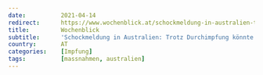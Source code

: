 ```yaml
---
date:          2021-04-14
redirect:      https://www.wochenblick.at/schockmeldung-in-australien-trotz-durchimpfung-koennte-land-zubleiben/
title:         Wochenblick
subtitle:      'Schockmeldung in Australien: Trotz Durchimpfung könnte Land zubleiben'
country:       AT
categories:    [Impfung]
tags:          [massnahmen, australien]
---
```

